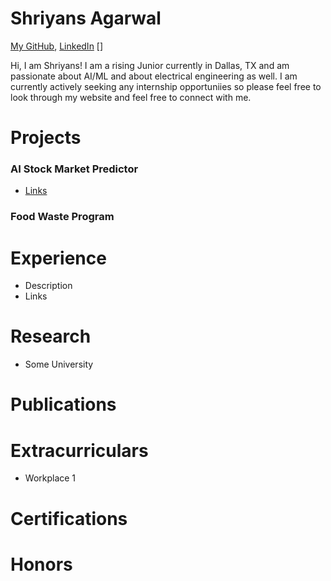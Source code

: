# Shriyans Agarwal
[My GitHub](https://github.com/SACoder99), [LinkedIn](https://www.linkedin.com/in/shriyans-agarwal-3b0930313) []

Hi, I am Shriyans! I am a rising Junior currently in Dallas, TX and am passionate about AI/ML and about electrical engineering as well. I am currently actively seeking any internship opportuniies so please feel free to look through my website and feel free to connect with me.

# Projects

### AI Stock Market Predictor
 - [Links](https://sastockmarketpredictor.streamlit.app/)

### Food Waste Program

### 

# Experience
 - Description
 - Links

# Research
 - Some University

# Publications

# Extracurriculars
 - Workplace 1

# Certifications

# Honors
